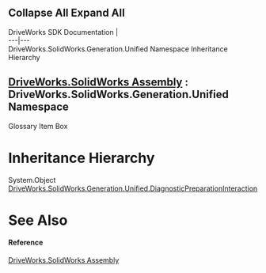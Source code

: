 Collapse All Expand All  
---  
DriveWorks SDK Documentation  |   
---|---  
DriveWorks.SolidWorks.Generation.Unified Namespace Inheritance Hierarchy   
  
[DriveWorks.SolidWorks Assembly](topic13342.md) : DriveWorks.SolidWorks.Generation.Unified Namespace  
---  
  
Glossary Item Box

# Inheritance Hierarchy

System.Object  
[DriveWorks.SolidWorks.Generation.Unified.DiagnosticPreparationInteraction](topic15345.md)  


# See Also

#### Reference

[DriveWorks.SolidWorks Assembly](topic13342.md)


